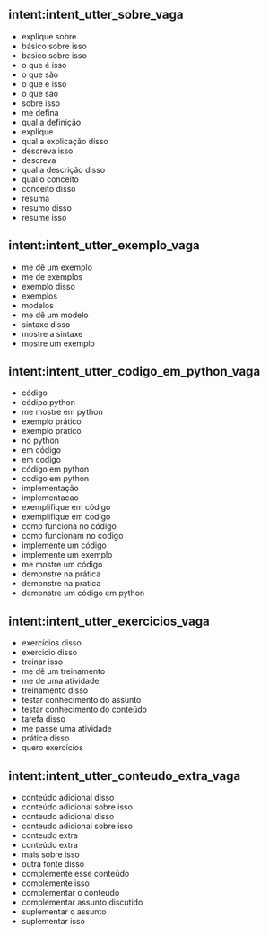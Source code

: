 ## intent:intent_utter_sobre_vaga
- explique sobre
- básico sobre isso
- basico sobre isso
- o que é isso
- o que são
- o que e isso
- o que sao
- sobre isso
- me defina
- qual a definição
- explique
- qual a explicação disso
- descreva isso
- descreva
- qual a descrição disso
- qual o conceito 
- conceito disso
- resuma 
- resumo disso
- resume isso

## intent:intent_utter_exemplo_vaga
- me dê um exemplo 
- me de exemplos
- exemplo disso
- exemplos 
- modelos
- me dê um modelo
- sintaxe disso
- mostre a sintaxe
- mostre um exemplo

## intent:intent_utter_codigo_em_python_vaga
- código
- códipo python
- me mostre em python
- exemplo prático
- exemplo pratico
- no python
- em código
- em codigo
- código em python
- codigo em python
- implementação
- implementacao
- exemplifique em código
- exemplifique em codigo
- como funciona no código
- como funcionam no codigo
- implemente um código
- implemente um exemplo
- me mostre um código
- demonstre na prática
- demonstre na pratica
- demonstre um código em python

## intent:intent_utter_exercicios_vaga
- exercícios disso
- exercicio disso
- treinar isso
- me dê um treinamento
- me de uma atividade
- treinamento disso
- testar conhecimento do assunto
- testar conhecimento do conteúdo
- tarefa disso 
- me passe uma atividade
- prática disso
- quero exercícios

## intent:intent_utter_conteudo_extra_vaga
- conteúdo adicional disso
- conteúdo adicional sobre isso
- conteudo adicional disso
- conteudo adicional sobre isso
- conteudo extra
- conteúdo extra
- mais sobre isso
- outra fonte disso
- complemente esse conteúdo
- complemente isso
- complementar o conteúdo
- complementar assunto discutido
- suplementar o assunto
- suplementar isso
